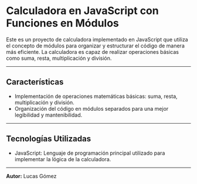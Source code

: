 ﻿# Calculadora en JavaScript con Funciones en Módulos

Este es un proyecto de calculadora implementado en JavaScript que utiliza el concepto de módulos para organizar y estructurar el código de manera más eficiente. La calculadora es capaz de realizar operaciones básicas como suma, resta, multiplicación y división.

---

## Características

- Implementación de operaciones matemáticas básicas: suma, resta, multiplicación y división.
- Organización del código en módulos separados para una mejor legibilidad y mantenibilidad.

---

## Tecnologías Utilizadas

- JavaScript: Lenguaje de programación principal utilizado para implementar la lógica de la calculadora.

---

**Autor:** Lucas Gómez